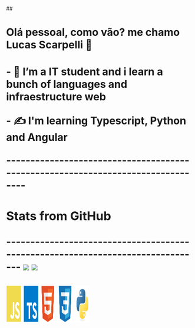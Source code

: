 ##<h1>Olá pessoal, como vão? me chamo Lucas Scarpelli 👋<h1>


<p>- 🌱 I’m a IT student and i learn a bunch of languages and infraestructure web</p>
<p>- ✍ I'm learning Typescript, Python and Angular</p>
--------------------------------------------------------------------------------
<div>
  <h3>Stats from GitHub</h3>
  -------------------------------------------------------------------------------
  <a>
    <img height="180cm" src="https://github-readme-stats.vercel.app/api?username=anuraghazra&show_icons=true&theme=radical"/>
    <img height="200cm" src="https://github-readme-stats.vercel.app/api/top-langs/?username=anuraghazra&layout=donut-vertical"/>
 </a>
</div>

<div style="display: inline_block"><br>
  <img align="center" alt="-Js" height="100" width="40" src="https://raw.githubusercontent.com/devicons/devicon/master/icons/javascript/javascript-plain.svg">
  <img align="center" alt="-Ts" height="100" width="40" src="https://raw.githubusercontent.com/devicons/devicon/master/icons/typescript/typescript-plain.svg">
  <img align="center" alt="-HTML" height="100" width="40" src="https://raw.githubusercontent.com/devicons/devicon/master/icons/html5/html5-original.svg">
  <img align="center" alt="CSS" height="100" width="40" src="https://raw.githubusercontent.com/devicons/devicon/master/icons/css3/css3-original.svg">
  <img align="center" alt="Python" height="100" width="40" src="https://raw.githubusercontent.com/devicons/devicon/master/icons/python/python-original.svg">
</div>

